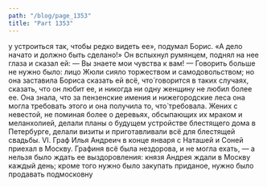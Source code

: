 ```yaml
---
path: "/blog/page_1353"
title: "Part 1353"
---
```


у устроиться так, чтобы редко видеть ее», подумал Борис. «А дело начато и должно быть сделано!» Он вспыхнул румянцем, поднял на нее глаза и сказал ей: — Вы знаете мои чувства к вам! — Говорить больше не нужно было: лицо Жюли сияло торжеством и самодовольством; но она заставила Бориса сказать ей всё, что́ говорится в таких случаях, сказать, что он любит ее, и никогда ни одну женщину не любил более ее. Она знала, что за пензенские имения и нижегородские леса она могла требовать этого и она получила то, что̀ требовала.
Жених с невестой, не поминая более о деревьях, обсыпающих их мраком и меланхолией, делали планы о будущем устройстве блестящего дома в Петербурге, делали визиты и приготавливали всё для блестящей свадьбы.
VI.
Граф Илья Андреич в конце января с Наташей и Соней приехал в Москву. Графиня всё была нездорова, и не могла ехать, — а нельзя было ждать ее выздоровления: князя Андрея ждали в Москву каждый день; кроме того нужно было закупать приданое, нужно было продавать подмосковну
